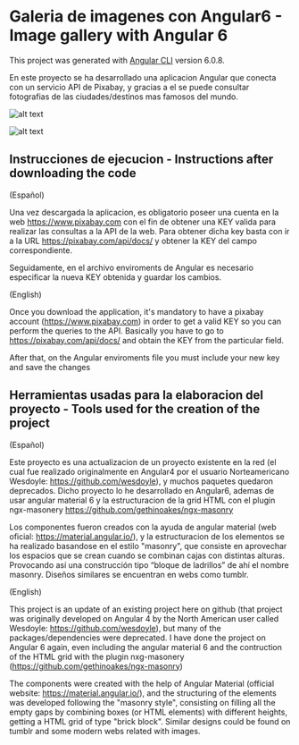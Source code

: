 # Galeria de imagenes con Angular6 - Image gallery with Angular 6

This project was generated with [Angular CLI](https://github.com/angular/angular-cli) version 6.0.8.

En este proyecto se ha desarrollado una aplicacion Angular que conecta con un servicio API de Pixabay, y gracias a el se puede consultar fotografias de las ciudades/destinos mas famosos del mundo.

![alt text](https://user-images.githubusercontent.com/40801686/42292891-34caec2e-7fd6-11e8-9712-b8bc0bb8f778.png)


![alt text](https://user-images.githubusercontent.com/40801686/42293037-4cc841fe-7fd7-11e8-9d8c-0eafb38ec21e.png)


 ## Instrucciones de ejecucion - Instructions after downloading the code
 
 (Español)
 
 Una vez descargada la aplicacion, es obligatorio poseer una cuenta en la web https://www.pixabay.com con el fin de obtener una KEY valida para realizar las consultas a la API de la web. Para obtener dicha key basta con ir a la URL https://pixabay.com/api/docs/ y obtener la KEY del campo correspondiente.
 
 Seguidamente, en el archivo enviroments de Angular es necesario especificar la nueva KEY obtenida y guardar los cambios.
 
 (English)
 
 Once you download the application, it's mandatory to have a pixabay account (https://www.pixabay.com) in order to get a valid KEY so you can perform the queries to the API. Basically you have to go to https://pixabay.com/api/docs/ and obtain the KEY from the particular field.
 
 After that, on the Angular enviroments file you must include your new key and save the changes
 

## Herramientas usadas para la elaboracion del proyecto - Tools used for the creation of the project

(Español)

Este proyecto es una actualizacion de un proyecto existente en la red (el cual fue realizado originalmente en Angular4 por el usuario Norteamericano Wesdoyle: https://github.com/wesdoyle), y muchos paquetes quedaron deprecados. Dicho proyecto lo he desarrollado en Angular6, ademas de usar angular material 6 y la estructuracion de la grid HTML con el plugin ngx-masonery https://github.com/gethinoakes/ngx-masonry

Los componentes fueron creados con la ayuda de angular material (web oficial: https://material.angular.io/), y la estructuracion de los elementos se ha realizado basandose en el estilo "masonry", que consiste en aprovechar los espacios que se crean cuando se combinan cajas con distintas alturas. Provocando así una construcción tipo “bloque de ladrillos” de ahí el nombre masonry. Diseños similares se encuentran en webs como tumblr.

(English)

This project is an update of an existing project here on github (that project was originally developed on Angular 4 by the North American user called Wesdoyle: https://github.com/wesdoyle), but many of the packages/dependencies were deprecated. I have done the project on Angular 6 again, even including the angular material 6 and the contruction of the HTML grid with the plugin nxg-masonery (https://github.com/gethinoakes/ngx-masonry)

The components were created with the help of Angular Material (official website: https://material.angular.io/), and the structuring of the elements was developed following the "masonry style", consisting on filling all the empty gaps by combining boxes (or HTML elements) with different heights, getting a HTML grid of type "brick block". Similar designs could be found on tumblr and some modern webs related with images.

